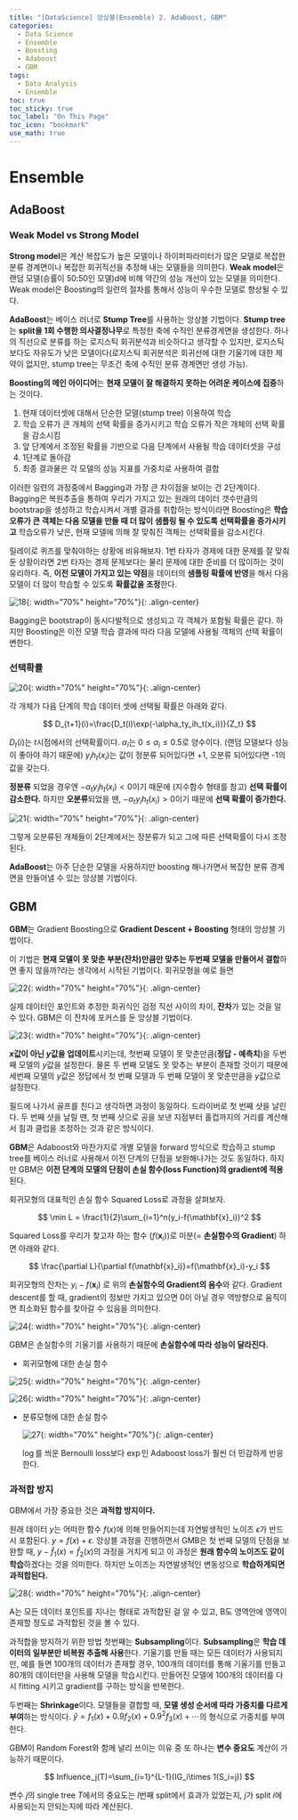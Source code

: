 ```yaml
---
title: "[DataScience] 앙상블(Ensemble) 2. AdaBoost, GBM"
categories:
  - Data Science
  - Ensemble
  - Boosting
  - Adaboost
  - GBM
tags:
  - Data Analysis
  - Ensemble
toc: true
toc_sticky: true
toc_label: "On This Page"
toc_icon: "bookmark"
use_math: true
---
```


# Ensemble

## AdaBoost

### Weak Model vs Strong Model 

**Strong model**은 계산 복잡도가 높은 모델이나 하이퍼파라미터가 많은 모델로 복잡한 분류 경계면이나 복잡한 회귀직선을 추정해 내는 모델들을 의미한다. **Weak model**은 랜덤 모델(승률이 50:50인 모델)d에 비해 약간의 성능 개선이 있는 모델을 의미한다. Weak model은 Boosting의 일련의 절차를 통해서 성능이 우수한 모델로 향상될 수 있다. 

**AdaBoost**는 베이스 러너로 **Stump Tree**를 사용하는 앙상블 기법이다. **Stump tree**는 **split을 1회 수행한 의사결정나무**로 특정한 축에 수직인 분류경게면을 생성한다. 하나의 직선으로 분류를 하는 로지스틱 회귀분석과 비슷하다고 생각할 수 있지만, 로지스틱보다도 자유도가 낮은 모델이다(로지스틱 회귀분석은 회귀선에 대한 기울기에 대한 제약이 없지만, stump tree는 무조건 축에 수직인 분류 경계면만 생성 가능). 

**Boosting의 메인 아이디어**는 **현재 모델이 잘 해결하지 못하는 어려운 케이스에 집중**하는 것이다. 

1. 현재 데이터셋에 대해서 단순한 모델(stump tree) 이용하여 학습
2. 학습 오류가 큰 개체의 선택 확률을 증가시키고 학습 오류가 작은 개체의 선택 확률을 감소시킴
3. 앞 단계에서 조정된 확률을 기반으로 다음 단계에서 사용될 학습 데이터셋을 구성 
4. 1단계로 돌아감
5. 최종 결과물은 각 모델의 성능 지표를 가중치로 사용하여 결합

이러한 일련의 과정중에서 Bagging과 가장 큰 차이점을 보이는 건 2단계이다. Bagging은 복원추출을 통하여 우리가 가지고 있는 원래의 데이터 갯수만큼의 bootstrap을 생성하고 학습시켜서 개별 결과를 취합하는 방식이라면 Boosting은 **학습 오류가 큰 객체는 다음 모델을 만들 때 더 많이 샘플링 될 수 있도록 선택확률을 증가시키고** 학습오류가 낮은, 현재 모델에 의해 잘 맞춰진 객체는 선택확률을 감소시킨다. 

릴레이로 퀴즈를 맞춰야하는 상황에 비유해보자. 1번 타자가 경제에 대한 문제를 잘 맞춰둔 상황이라면 2번 타자는 경제 문제보다는 물리 문제에 대한 준비를 더 많이하는 것이 유리하다. 즉, **이전 모델이 가지고 있는 약점**을 데이터의 **샘플링 확률에 반영**을 해서 다음 모델이 더 많이 학습할 수 있도록 **확률값을 조정**한다. 

![18](https://user-images.githubusercontent.com/86525868/227441282-ffdc4500-6021-48cd-bf91-7238617b541a.png){: width="70%" height="70%"}{: .align-center}

Bagging은 bootstrap이 동시다발적으로 생성되고 각 객체가 포함될 확률은 같다. 하지만 Boosting은 이전 모델 학습 결과에 따라 다음 모델에 사용될 객체의 선택 확률이 변한다. 

### 선택확률

![20](https://user-images.githubusercontent.com/86525868/227441296-d5c6a923-a12c-4b1b-84cd-de3bcbc19465.png){: width="70%" height="70%"}{: .align-center}



각 개체가 다음 단계의 학습 데이터 셋에 선택될 확률은 아래와 같다. 

$$
D_{t+1}(i)=\frac{D_t(i)\exp(-\alpha_ty_ih_t(x_i))}{Z_t}
$$

$D_t(i)$는 $t$시점에서의 선택확률이다. $\alpha_i$는  $0\le\alpha_i\le 0.5$로 양수이다. (랜덤 모델보다 성능이 좋아야 하기 때문에) $y_ih_t(x_i)$는 값이 정분류 되어있다면 +1, 오분류 되어있다면 -1의 값을 갖는다. 

**정분류** 되었을 경우엔 $-\alpha_t y_i h_t(x_i)<0$이기 때문에 (지수함수 형태를 참고) **선택 확률이 감소한다.** 하지만 **오분류**되었을 땐, $-\alpha_t y_i h_t(x_i)>0$이기 때문에 **선택 확률이 증가한다.** 

![21](https://user-images.githubusercontent.com/86525868/227441305-d2d8ad83-ed95-4395-9ce9-985c2b6de552.png){: width="70%" height="70%"}{: .align-center}



그렇게 오분류된 개체들이 2단계에서는 정분류가 되고 그에 따른 선택확률이 다시 조정된다. 

**AdaBoost**는 아주 단순한 모델을 사용하지만 boosting 해나가면서 복잡한 분류 경계면을 만들어낼 수 있는 앙상블 기법이다. 

## GBM

**GBM**는 Gradient Boosting으로 **Gradient Descent + Boosting** 형태의 앙상블 기법이다. 

이 기법은 **현재 모델이 못 맞춘 부분(잔차)만큼만 맞추는 두번째 모델을 만들어서 결합**하면 좋지 않을까?라는 생각에서 시작된 기법이다. 회귀모형을 예로 들면 

![22](https://user-images.githubusercontent.com/86525868/227441309-6491590b-fad7-4d2b-b052-45cf2699b189.png){: width="70%" height="70%"}{: .align-center}

실제 데이터인 포인트와 추정한 회귀식인 검정 직선 사이의 차이, **잔차**가 있는 것을 알 수 있다. GBM은 이 잔차에 포커스를 둔 앙상블 기법이다. 

![23](https://user-images.githubusercontent.com/86525868/227441314-1c2feaf3-8b0b-4494-b16f-be5cb06e03f6.png){: width="70%" height="70%"}{: .align-center}

**$x$값이 아닌 $y$값을 업데이트**시키는데, 첫번째 모델이 못 맞춘만큼(**정답 - 예측치**)을 두번째 모델의 $y$값을 설정한다. 물론 두 번째 모델도 못 맞추는 부분이 존재할 것이기 때문에 세번째 모델의 $y$값은 정답에서 첫 번째 모델과 두 번째 모델이 못 맞춘만큼을 $y$값으로 설정한다. 

필드에 나가서 골프를 친다고 생각하면 과정이 동일하다. 드라이버로 첫 번째 샷을 날린다. 두 번째 샷을 날릴 땐, 첫 번째 샷으로 공을 보낸 지점부터 홀컵까지의 거리를 계산해서 힘과 클럽을 조정하는 것과 같은 방식이다. 

**GBM**은 Adaboost와 마찬가지로 개별 모델을 forward 방식으로 학습하고 stump tree를 베이스 러너로 사용해서 이전 단계의 단점을 보완해나가는 것도 동일하다. 하지만 GBM은 **이전 단계의 모델의 단점이 손실 함수(loss Function)의 gradient에 적용**된다. 

회귀모형의 대표적인 손실 함수 Squared Loss로 과정을 살펴보자. 

$$
\min L = \frac{1}{2}\sum_{i=1}^n(y_i-f(\mathbf{x}_i))^2
$$

Squared Loss를 우리가 찾고자 하는 함수 ($f(\mathbf{x}_i)$)로 미분(= **손실함수의 Gradient**) 하면 아래와 같다. 

$$
\frac{\partial L}{\partial f(\mathbf{x}_i)}=f(\mathbf{x}_i)-y_i
$$

회귀모형의 잔차는 $y_i-f(\mathbf{x}_i)$ 로 위의 **손실함수의 Gradient의 음수**와 같다. Gradient descent를 할 때, gradient의 정보만 가지고 있으면 0이 아닐 경우 역방향으로 움직이면 최소화된 함수를 찾아갈 수 있음을 의미한다. 

![24](https://user-images.githubusercontent.com/86525868/227441318-0048425a-2449-4f3c-b2ee-6295662ca28a.png){: width="70%" height="70%"}{: .align-center}

GBM은 손실함수의 기울기를 사용하기 때문에 **손실함수에 따라 성능이 달라진다.**

* 회귀모형에 대한 손실 함수

![25](https://user-images.githubusercontent.com/86525868/227441322-b8e74ab6-f2c3-473e-a61b-8d55a21f7c43.png){: width="70%" height="70%"}{: .align-center}

![26](https://user-images.githubusercontent.com/86525868/227441324-15806cc1-d573-4cf9-983e-26e648ca5d9a.png){: width="70%" height="70%"}{: .align-center}

* 분류모형에 대한 손실 함수 

  ![27](https://user-images.githubusercontent.com/86525868/227441328-e980bed3-761e-4af8-9a42-c239f4c67309.png){: width="70%" height="70%"}{: .align-center}

  $\log$를 씌운 Bernoulli loss보다 $\exp$인 Adaboost loss가 훨씬 더 민감하게 반응한다. 

### 과적합 방지 

GBM에서 가장 중요한 것은 **과적합 방지이다.**

원래 데이터 $y$는 어떠한 함수 $f(x)$에 의해 만들어지는데 자연발생적인 노이즈 $\epsilon$가 반드시 포함된다. $y=f(x)+\epsilon$. 앙상블 과정을 진행하면서 GMB은 첫 번째 모델의 단점을 보완할 때, $y-\hat{f}_1(x)=\hat{f}_2(x)$의 과정을 거치게 되고 이 과정은 **원래 함수의 노이즈도 같이 학습**하겠다는 것을 의미한다. 하지만 노이즈는 자연발생적인 변동성으로 **학습하게되면 과적합된다.** 

![28](https://user-images.githubusercontent.com/86525868/227441330-0ad8f1b4-ee9d-4eac-9869-2dc377afc292.png){: width="70%" height="70%"}{: .align-center}

A는 모든 데이터 포인트를 지나는 형태로 과적합된 걸 알 수 있고, B도 영역안에 영역이 존재할 정도로 과적합된 것을 볼 수 있다. 

과적합을 방지하기 위한 방법 첫번째는 **Subsampling**이다. **Subsampling**은 **학습 데이터의 일부분만 비복원 추출해 사용**한다. 기울기를 만들 때는 모든 데이터가 사용되지만, 예를 들면 100개의 데이터가 존재할 경우, 100개의 데이터를 통해 기울기를 만들고 80개의 데이터만을 사용해 모델을 학습시킨다. 만들어진 모델에 100개의 데이터를 다시 fitting 시키고 gradient를 구하는 방식을 반복한다. 

두번째는 **Shrinkage**이다. 모델들을 결합할 때, **모델 생성 순서에 따라 가중치를 다르게 부여**하는 방식이다. $\hat{y}=f_1(x)+0.9f_2(x)+0.9^2f_3(x)+\cdots$의 형식으로 가중치를 부여한다. 

GBM이 Random Forest와 함께 널리 쓰이는 이유 중 또 하나는 **변수 중요도** 계산이 가능하기 때문이다. 

$$
Influence_j(T)=\sum_{i=1}^{L-1}(IG_i\times 1(S_i=j))
$$

변수 $j$의 single tree $T$에서의 중요도는 $I$번째 split에서 효과가 있었는지, $j$가 split $i$에 사용되는지 안되는지에 따라 계산된다. 



